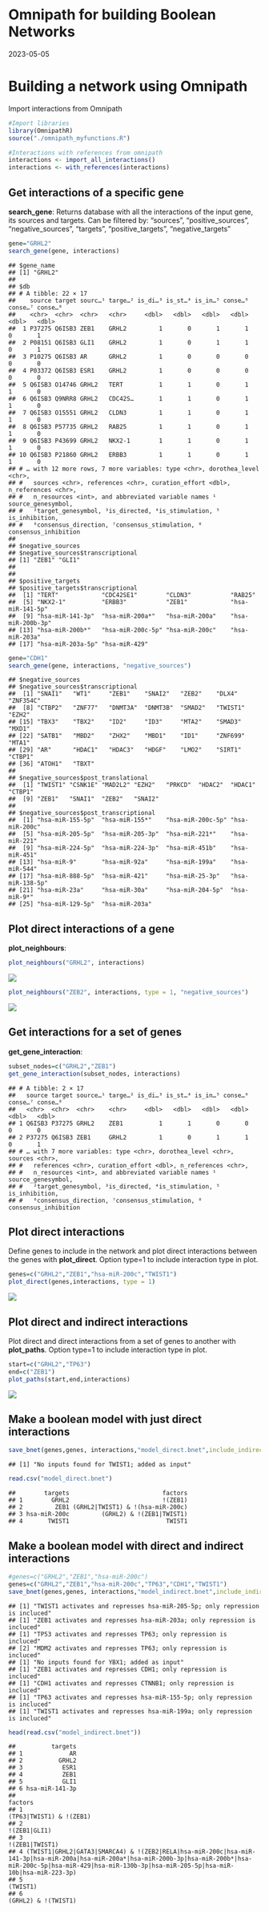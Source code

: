 Omnipath for building Boolean Networks
================
2023-05-05

# Building a network using Omnipath

Import interactions from Omnipath

``` r
#Import libraries
library(OmnipathR)
source("./omnipath_myfunctions.R")

#Interactions with references from omnipath
interactions <- import_all_interactions()
interactions <- with_references(interactions)
```

## Get interactions of a specific gene

**search_gene**: Returns database with all the interactions of the input
gene, its sources and targets. Can be filtered by: “sources”,
“positive_sources”, “negative_sources”, “targets”, “positive_targets”,
“negative_targets”

``` r
gene="GRHL2"
search_gene(gene, interactions)
```

    ## $gene_name
    ## [1] "GRHL2"
    ## 
    ## $db
    ## # A tibble: 22 × 17
    ##    source target sourc…¹ targe…² is_di…³ is_st…⁴ is_in…⁵ conse…⁶ conse…⁷ conse…⁸
    ##    <chr>  <chr>  <chr>   <chr>     <dbl>   <dbl>   <dbl>   <dbl>   <dbl>   <dbl>
    ##  1 P37275 Q6ISB3 ZEB1    GRHL2         1       0       1       1       0       1
    ##  2 P08151 Q6ISB3 GLI1    GRHL2         1       0       1       1       0       1
    ##  3 P10275 Q6ISB3 AR      GRHL2         1       0       0       0       0       0
    ##  4 P03372 Q6ISB3 ESR1    GRHL2         1       0       0       0       0       0
    ##  5 Q6ISB3 O14746 GRHL2   TERT          1       1       0       1       1       0
    ##  6 Q6ISB3 Q9NRR8 GRHL2   CDC42S…       1       1       0       1       1       0
    ##  7 Q6ISB3 O15551 GRHL2   CLDN3         1       1       0       1       1       0
    ##  8 Q6ISB3 P57735 GRHL2   RAB25         1       1       0       1       1       0
    ##  9 Q6ISB3 P43699 GRHL2   NKX2-1        1       1       0       1       1       0
    ## 10 Q6ISB3 P21860 GRHL2   ERBB3         1       1       0       1       1       0
    ## # … with 12 more rows, 7 more variables: type <chr>, dorothea_level <chr>,
    ## #   sources <chr>, references <chr>, curation_effort <dbl>, n_references <chr>,
    ## #   n_resources <int>, and abbreviated variable names ¹​source_genesymbol,
    ## #   ²​target_genesymbol, ³​is_directed, ⁴​is_stimulation, ⁵​is_inhibition,
    ## #   ⁶​consensus_direction, ⁷​consensus_stimulation, ⁸​consensus_inhibition
    ## 
    ## $negative_sources
    ## $negative_sources$transcriptional
    ## [1] "ZEB1" "GLI1"
    ## 
    ## 
    ## $positive_targets
    ## $positive_targets$transcriptional
    ##  [1] "TERT"            "CDC42SE1"        "CLDN3"           "RAB25"          
    ##  [5] "NKX2-1"          "ERBB3"           "ZEB1"            "hsa-miR-141-5p" 
    ##  [9] "hsa-miR-141-3p"  "hsa-miR-200a*"   "hsa-miR-200a"    "hsa-miR-200b-3p"
    ## [13] "hsa-miR-200b*"   "hsa-miR-200c-5p" "hsa-miR-200c"    "hsa-miR-203a"   
    ## [17] "hsa-miR-203a-5p" "hsa-miR-429"

``` r
gene="CDH1"
search_gene(gene, interactions, "negative_sources")
```

    ## $negative_sources
    ## $negative_sources$transcriptional
    ##  [1] "SNAI1"   "WT1"     "ZEB1"    "SNAI2"   "ZEB2"    "DLX4"    "ZNF354C"
    ##  [8] "CTBP2"   "ZNF77"   "DNMT3A"  "DNMT3B"  "SMAD2"   "TWIST1"  "EZH2"   
    ## [15] "TBX3"    "TBX2"    "ID2"     "ID3"     "MTA2"    "SMAD3"   "MXD1"   
    ## [22] "SATB1"   "MBD2"    "ZHX2"    "MBD1"    "ID1"     "ZNF699"  "MTA1"   
    ## [29] "AR"      "HDAC1"   "HDAC3"   "HDGF"    "LMO2"    "SIRT1"   "CTBP1"  
    ## [36] "ATOH1"   "TBXT"   
    ## 
    ## $negative_sources$post_translational
    ##  [1] "TWIST1" "CSNK1E" "MAD2L2" "EZH2"   "PRKCD"  "HDAC2"  "HDAC1"  "CTBP1" 
    ##  [9] "ZEB1"   "SNAI1"  "ZEB2"   "SNAI2" 
    ## 
    ## $negative_sources$post_transcriptional
    ##  [1] "hsa-miR-155-5p"  "hsa-miR-155*"    "hsa-miR-200c-5p" "hsa-miR-200c"   
    ##  [5] "hsa-miR-205-5p"  "hsa-miR-205-3p"  "hsa-miR-221*"    "hsa-miR-221"    
    ##  [9] "hsa-miR-224-5p"  "hsa-miR-224-3p"  "hsa-miR-451b"    "hsa-miR-451"    
    ## [13] "hsa-miR-9"       "hsa-miR-92a"     "hsa-miR-199a"    "hsa-miR-544"    
    ## [17] "hsa-miR-888-5p"  "hsa-miR-421"     "hsa-miR-25-3p"   "hsa-miR-138-5p" 
    ## [21] "hsa-miR-23a"     "hsa-miR-30a"     "hsa-miR-204-5p"  "hsa-miR-9*"     
    ## [25] "hsa-miR-129-5p"  "hsa-miR-203a"

## Plot direct interactions of a gene

**plot_neighbours**:

``` r
plot_neighbours("GRHL2", interactions)
```

![](tutorial_omnipath_network_files/figure-gfm/unnamed-chunk-4-1.png)<!-- -->

``` r
plot_neighbours("ZEB2", interactions, type = 1, "negative_sources")
```

![](tutorial_omnipath_network_files/figure-gfm/unnamed-chunk-4-2.png)<!-- -->

## Get interactions for a set of genes

**get_gene_interaction**:

``` r
subset_nodes=c("GRHL2","ZEB1")
get_gene_interaction(subset_nodes, interactions)
```

    ## # A tibble: 2 × 17
    ##   source target source…¹ targe…² is_di…³ is_st…⁴ is_in…⁵ conse…⁶ conse…⁷ conse…⁸
    ##   <chr>  <chr>  <chr>    <chr>     <dbl>   <dbl>   <dbl>   <dbl>   <dbl>   <dbl>
    ## 1 Q6ISB3 P37275 GRHL2    ZEB1          1       1       0       0       0       0
    ## 2 P37275 Q6ISB3 ZEB1     GRHL2         1       0       1       1       0       1
    ## # … with 7 more variables: type <chr>, dorothea_level <chr>, sources <chr>,
    ## #   references <chr>, curation_effort <dbl>, n_references <chr>,
    ## #   n_resources <int>, and abbreviated variable names ¹​source_genesymbol,
    ## #   ²​target_genesymbol, ³​is_directed, ⁴​is_stimulation, ⁵​is_inhibition,
    ## #   ⁶​consensus_direction, ⁷​consensus_stimulation, ⁸​consensus_inhibition

## Plot direct interactions

Define genes to include in the network and plot direct interactions
between the genes with **plot_direct**. Option type=1 to include
interaction type in plot.

``` r
genes=c("GRHL2","ZEB1","hsa-miR-200c","TWIST1")
plot_direct(genes,interactions, type = 1)
```

![](tutorial_omnipath_network_files/figure-gfm/unnamed-chunk-6-1.png)<!-- -->

## Plot direct and indirect interactions

Plot direct and direct interactions from a set of genes to another with
**plot_paths**. Option type=1 to include interaction type in plot.

``` r
start=c("GRHL2","TP63")
end=c("ZEB1")
plot_paths(start,end,interactions)
```

![](tutorial_omnipath_network_files/figure-gfm/unnamed-chunk-7-1.png)<!-- -->

## Make a boolean model with just direct interactions

``` r
save_bnet(genes,genes, interactions,"model_direct.bnet",include_indirect=FALSE)
```

    ## [1] "No inputs found for TWIST1; added as input"

``` r
read.csv("model_direct.bnet")
```

    ##        targets                          factors
    ## 1        GRHL2                          !(ZEB1)
    ## 2         ZEB1 (GRHL2|TWIST1) & !(hsa-miR-200c)
    ## 3 hsa-miR-200c         (GRHL2) & !(ZEB1|TWIST1)
    ## 4       TWIST1                           TWIST1

## Make a boolean model with direct and indirect interactions

``` r
#genes=c("GRHL2","ZEB1","hsa-miR-200c")
genes=c("GRHL2","ZEB1","hsa-miR-200c","TP63","CDH1","TWIST1")
save_bnet(genes,genes, interactions,"model_indirect.bnet",include_indirect=TRUE)
```

    ## [1] "TWIST1 activates and represses hsa-miR-205-5p; only repression is incluced"
    ## [1] "ZEB1 activates and represses hsa-miR-203a; only repression is incluced"
    ## [1] "TP53 activates and represses TP63; only repression is incluced"
    ## [2] "MDM2 activates and represses TP63; only repression is incluced"
    ## [1] "No inputs found for YBX1; added as input"
    ## [1] "ZEB1 activates and represses CDH1; only repression is incluced"
    ## [1] "CDH1 activates and represses CTNNB1; only repression is incluced"
    ## [1] "TP63 activates and represses hsa-miR-155-5p; only repression is incluced"
    ## [1] "TWIST1 activates and represses hsa-miR-199a; only repression is incluced"

``` r
head(read.csv("model_indirect.bnet"))
```

    ##          targets
    ## 1             AR
    ## 2          GRHL2
    ## 3           ESR1
    ## 4           ZEB1
    ## 5           GLI1
    ## 6 hsa-miR-141-3p
    ##                                                                                                                                                                                                                  factors
    ## 1                                                                                                                                                                                                (TP63|TWIST1) & !(ZEB1)
    ## 2                                                                                                                                                                                                           !(ZEB1|GLI1)
    ## 3                                                                                                                                                                                                         !(ZEB1|TWIST1)
    ## 4 (TWIST1|GRHL2|GATA3|SMARCA4) & !(ZEB2|RELA|hsa-miR-200c|hsa-miR-141-3p|hsa-miR-200a|hsa-miR-200a*|hsa-miR-200b-3p|hsa-miR-200b*|hsa-miR-200c-5p|hsa-miR-429|hsa-miR-130b-3p|hsa-miR-205-5p|hsa-miR-10b|hsa-miR-223-3p)
    ## 5                                                                                                                                                                                                               (TWIST1)
    ## 6                                                                                                                                                                                                    (GRHL2) & !(TWIST1)
